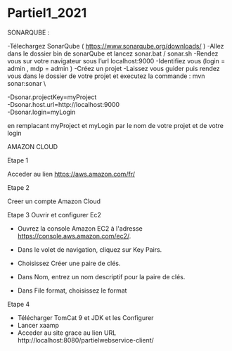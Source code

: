 # Partiel1_2021

SONARQUBE :

-Télechargez SonarQube ( https://www.sonarqube.org/downloads/ )
-Allez dans le dossier bin de sonarQube et lancez sonar.bat / sonar.sh
-Rendez vous sur votre navigateur sous l’url localhost:9000
-Identifiez vous (login = admin , mdp = admin )
-Créez un projet
-Laissez vous guider puis rendez vous dans le dossier de votre projet et executez la commande :
mvn sonar:sonar \

  -Dsonar.projectKey=myProject \
  -Dsonar.host.url=http://localhost:9000 \
  -Dsonar.login=myLogin

en remplacant myProject et myLogin par le nom de votre projet et de votre login

AMAZON CLOUD

Etape 1

Acceder au lien https://aws.amazon.com/fr/

Etape 2

Creer un compte Amazon Cloud

Etape 3 Ouvrir et configurer Ec2

- Ouvrez la console Amazon EC2 à l'adresse https://console.aws.amazon.com/ec2/.

- Dans le volet de navigation, cliquez sur Key Pairs.

- Choisissez Créer une paire de clés.

- Dans Nom, entrez un nom descriptif pour la paire de clés.

- Dans File format, choisissez le format

Etape 4 

- Télécharger TomCat 9 et JDK et les Configurer
- Lancer xaamp
- Acceder au site grace au lien URL 
http://localhost:8080/partielwebservice-client/
